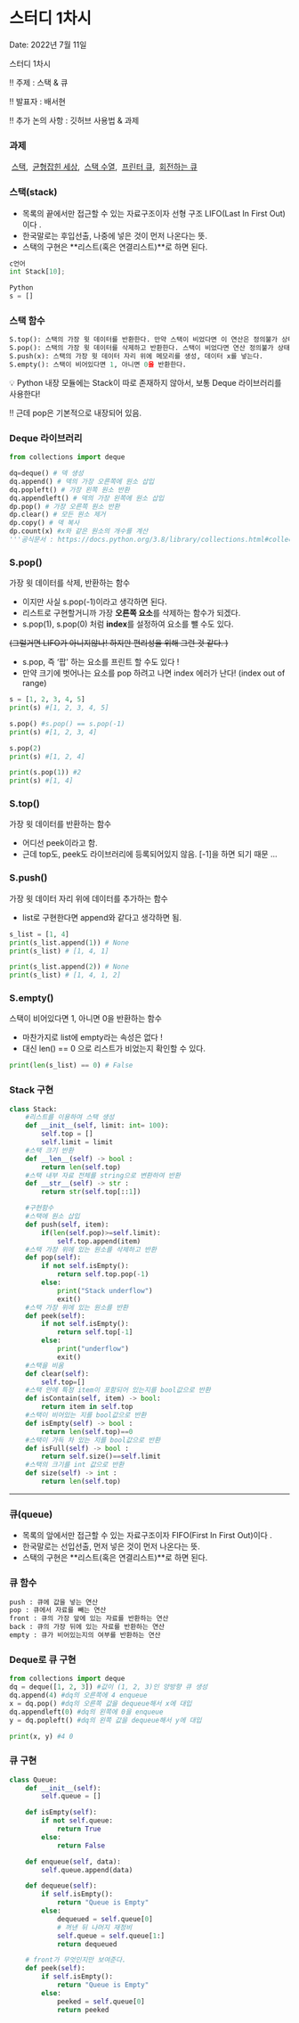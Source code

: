 # 스터디 1차시

Date: 2022년 7월 11일

스터디 1차시

‼️ 주제 : 스택  & 큐 

‼️ 발표자 : 배서현

‼️ 추가 논의 사항 : 깃허브 사용법 & 과제 

### 과제

 [스택](https://www.acmicpc.net/problem/10828),  [균형잡힌 세상](https://www.acmicpc.net/problem/4949),  [스택 수열](https://www.acmicpc.net/problem/1874),  [프린터 큐](https://www.acmicpc.net/problem/1966),  [회전하는 큐](https://www.acmicpc.net/problem/1021)

### 스택(stack)

- 목록의 끝에서만 접근할 수 있는 자료구조이자 선형 구조 LIFO(Last In First Out)이다 .
- 한국말로는 후입선출, 나중에 넣은 것이 먼저 나온다는 뜻.
- 스택의 구현은 **리스트(혹은 연결리스트)**로 하면 된다.

```python
c언어
int Stack[10];

Python
s = []
```

### 스택 함수

```python
S.top(): 스택의 가장 윗 데이터를 반환한다. 만약 스택이 비었다면 이 연산은 정의불가 상태이다.
S.pop(): 스택의 가장 윗 데이터를 삭제하고 반환한다. 스택이 비었다면 연산 정의불가 상태.
S.push(x): 스택의 가장 윗 데이터 자리 위에 메모리를 생성, 데이터 x를 넣는다.
S.empty(): 스택이 비어있다면 1, 아니면 0을 반환한다.
```

<aside>
💡 Python 내장 모듈에는 Stack이 따로 존재하지 않아서, 보통 Deque 라이브러리를 사용한다!

</aside>

‼️ 근데 pop은 기본적으로 내장되어 있음.

### Deque 라이브러리

```python
from collections import deque

dq=deque() # 덱 생성
dq.append() # 덱의 가장 오른쪽에 원소 삽입
dq.popleft() # 가장 왼쪽 원소 반환
dq.appendleft() # 덱의 가장 왼쪽에 원소 삽입
dp.pop() # 가장 오른쪽 원소 반환
dp.clear() # 모든 원소 제거
dp.copy() # 덱 복사
dp.count(x) #x와 같은 원소의 개수를 계산
'''공식문서 : https://docs.python.org/3.8/library/collections.html#collections.deque'''
```

### S.pop()

가장 윗 데이터를 삭제, 반환하는 함수

- 이지만 사실 s.pop(-1)이라고 생각하면 된다.
- 리스트로 구현할거니까 가장 **오른쪽 요소**를 삭제하는 함수가 되겠다.
- s.pop(1), s.pop(0) 처럼 **index**를 설정하여 요소를 뺄 수도 있다.

~~(그럴거면 LIFO가 아니지않나! 하지만 편리성을 위해 그런 것 같다. )~~

- s.pop, 즉 ‘팝' 하는 요소를 프린트 할 수도 있다 !
- 만약 크기에 벗어나는 요소를 pop 하려고 나면 index 에러가 난다! (index out of range)

```python
s = [1, 2, 3, 4, 5]
print(s) #[1, 2, 3, 4, 5]

s.pop() #s.pop() == s.pop(-1)
print(s) #[1, 2, 3, 4]

s.pop(2)
print(s) #[1, 2, 4]

print(s.pop(1)) #2
print(s) #[1, 4]

```

### S.top()

가장 윗 데이터를 반환하는 함수

- 어디선 peek이라고 함.
- 근데 top도, peek도 라이브러리에 등록되어있지 않음. [-1]을 하면 되기 때문 …

### S.push()

가장 윗 데이터 자리 위에 데이터를 추가하는 함수

- list로 구현한다면 append와 같다고 생각하면 됨.

```python
s_list = [1, 4]
print(s_list.append(1)) # None
print(s_list) # [1, 4, 1]

print(s_list.append(2)) # None
print(s_list) # [1, 4, 1, 2]
```

### S.empty()

스택이 비어있다면 1, 아니면 0을 반환하는 함수

- 마찬가지로 list에 empty라는 속성은 없다 !
- 대신 len() == 0 으로 리스트가 비었는지 확인할 수 있다.

```python
print(len(s_list) == 0) # False
```

### Stack 구현

```python
class Stack:
    #리스트를 이용하여 스택 생성
    def __init__(self, limit: int= 100):
        self.top = []
        self.limit = limit
    #스택 크기 반환
    def __len__(self) -> bool :
        return len(self.top)
    #스택 내부 자료 전체를 string으로 변환하여 반환
    def __str__(self) -> str :
        return str(self.top[::1])

    #구현함수
    #스택에 원소 삽입
    def push(self, item):
        if(len(self.pop)>=self.limit):
            self.top.append(item)
    #스택 가장 위에 있는 원소를 삭제하고 반환
    def pop(self):
        if not self.isEmpty():
            return self.top.pop(-1)
        else:
            print("Stack underflow")
            exit()
    #스택 가장 위에 있는 원소를 반환
    def peek(self):
        if not self.isEmpty():
            return self.top[-1]
        else:
            print("underflow")
            exit()
    #스택을 비움
    def clear(self):
        self.top=[]
    #스택 안에 특정 item이 포함되어 있는지를 bool값으로 반환
    def isContain(self, item) -> bool:
        return item in self.top
    #스택이 비어있는 지를 bool값으로 반환
    def isEmpty(self) -> bool :
        return len(self.top)==0
    #스택이 가득 차 있는 지를 bool값으로 반환
    def isFull(self) -> bool :
        return self.size()==self.limit
    #스택의 크기를 int 값으로 반환 
    def size(self) -> int :
        return len(self.top) 
```

---

### 큐(queue)

- 목록의 앞에서만 접근할 수 있는 자료구조이자 FIFO(First In First Out)이다 .
- 한국말로는 선입선출, 먼저 넣은 것이 먼저 나온다는 뜻.
- 스택의 구현은 **리스트(혹은 연결리스트)**로 하면 된다.

### 큐 함수

```python
push : 큐에 값을 넣는 연산
pop : 큐에서 자료를 빼는 연산
front : 큐의 가장 앞에 있는 자료를 반환하는 연산
back : 큐의 가장 뒤에 있는 자료를 반환하는 연산
empty : 큐가 비어있는지의 여부를 반환하는 연산
```

### Deque로 큐 구현

```python
from collections import deque
dq = deque([1, 2, 3]) #값이 (1, 2, 3)인 양방향 큐 생성
dq.append(4) #dq의 오른쪽에 4 enqueue
x = dq.pop() #dq의 오른쪽 값을 dequeue해서 x에 대입
dq.appendleft(0) #dq의 왼쪽에 0을 enqueue
y = dq.popleft() #dq의 왼쪽 값을 dequeue해서 y에 대입

print(x, y) #4 0
```

### 큐 구현

```python
class Queue:
    def __init__(self):
        self.queue = []

    def isEmpty(self):
        if not self.queue:
            return True
        else:
            return False

    def enqueue(self, data):
        self.queue.append(data)

    def dequeue(self):
        if self.isEmpty():
            return "Queue is Empty"
        else:
            dequeued = self.queue[0]
            # 꺼낸 뒤 나머지 재정비
            self.queue = self.queue[1:]
            return dequeued

    # front가 무엇인지만 보여준다.
    def peek(self):
        if self.isEmpty():
            return "Queue is Empty"
        else:
            peeked = self.queue[0]
            return peeked
```
